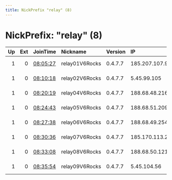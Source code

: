 ```yaml
---
title: NickPrefix "relay" (8)
---
```


# NickPrefix: "relay" (8)

|   Up |   Ext | JoinTime                                                                                              | Nickname       | Version   | IP              | AS          | CC   |   ORp |   Dirp | OS    | Contact                  |   eFamMembers |
|-----:|------:|:------------------------------------------------------------------------------------------------------|:---------------|:----------|:----------------|:------------|:-----|------:|-------:|:------|:-------------------------|--------------:|
|    1 |     0 | [08:05:27](https://nusenu.github.io/OrNetStats/w/relay/FF7248FEC5059BC53E70FFFEDDCC8C49831BDBA1.html) | relay01V6Rocks | 0.4.7.7   | 185.207.107.92  | netcup GmbH | de   |  9001 |      0 | Linux | max.fiedler1988tor@pm.me |            10 |
|    1 |     0 | [08:10:18](https://nusenu.github.io/OrNetStats/w/relay/80A0DF57D8510B893A1150086AE09ADCB3EC1D1A.html) | relay02V6Rocks | 0.4.7.7   | 5.45.99.105     | netcup GmbH | de   |  9001 |      0 | Linux | max.fiedler1988tor@pm.me |            10 |
|    1 |     0 | [08:20:19](https://nusenu.github.io/OrNetStats/w/relay/776061930056F88050C021D3000F340B62D3FCE1.html) | relay04V6Rocks | 0.4.7.7   | 188.68.48.216   | netcup GmbH | de   |  9001 |      0 | Linux | max.fiedler1988tor@pm.me |            10 |
|    1 |     0 | [08:24:43](https://nusenu.github.io/OrNetStats/w/relay/EB71BDDA9686108C48C21F9A48403B2B0F793231.html) | relay05V6Rocks | 0.4.7.7   | 188.68.51.209   | netcup GmbH | de   |  9001 |      0 | Linux | max.fiedler1988tor@pm.me |            10 |
|    1 |     0 | [08:27:38](https://nusenu.github.io/OrNetStats/w/relay/831F1F3B6ECF86F1F5C0902AD47FA8C99236B0D0.html) | relay06V6Rocks | 0.4.7.7   | 188.68.49.254   | netcup GmbH | de   |  9001 |      0 | Linux | max.fiedler1988tor@pm.me |            10 |
|    1 |     0 | [08:30:36](https://nusenu.github.io/OrNetStats/w/relay/86A5554B40F08E02AE2E33FF1D3A3720A6789FD5.html) | relay07V6Rocks | 0.4.7.7   | 185.170.113.251 | netcup GmbH | de   |  9001 |      0 | Linux | max.fiedler1988tor@pm.me |            10 |
|    1 |     0 | [08:33:08](https://nusenu.github.io/OrNetStats/w/relay/1944A96BD50C7B2C0A7C4B9657876EF07C48D295.html) | relay08V6Rocks | 0.4.7.7   | 188.68.50.121   | netcup GmbH | de   |  9001 |      0 | Linux | max.fiedler1988tor@pm.me |            10 |
|    1 |     0 | [08:35:54](https://nusenu.github.io/OrNetStats/w/relay/FE34E3853DEFAF482FA658E2E43EE33F38962EFE.html) | relay09V6Rocks | 0.4.7.7   | 5.45.104.56     | netcup GmbH | de   |  9001 |      0 | Linux | max.fiedler1988tor@pm.me |            10 |

